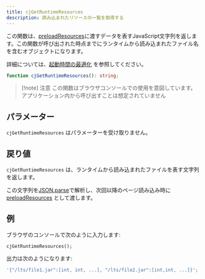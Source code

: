 ```yaml
---
title: cjGetRuntimeResources
description: 読み込まれたリソースの一覧を取得する
---
```


この関数は、[preloadResources]に渡すデータを表すJavaScript文字列を返します。この関数が呼び出された時点までにランタイムから読み込まれたファイル名を含むオブジェクトになります。

詳細については、[起動時間の最適化](/docs/guides/Startup-time-optimization) を参照してください。

```ts
function cjGetRuntimeResources(): string;
```

> [!note] 注意
> この関数はブラウザコンソールでの使用を意図しています。アプリケーション内から呼び出すことは想定されていません

## パラメーター

`cjGetRuntimeResources` はパラメーターを受け取りません。

## 戻り値

`cjGetRuntimeResources` は、ランタイムから読み込まれたファイルを表す文字列を返します。

この文字列を[JSON.parse]で解析し、次回以降のページ読み込み時に[preloadResources] として渡します。

## 例

ブラウザのコンソールで次のように入力します:

```shell
cjGetRuntimeResources();
```

出力は次のようになります:

```js
'{"/lts/file1.jar":[int, int, ...], "/lts/file2.jar":[int,int, ...]}';
```

[preloadResources]: /docs/reference/cheerpjInit#preloadresources
[JSON.parse]: https://developer.mozilla.org/en-US/docs/Web/JavaScript/Reference/Global_Objects/JSON/parse
